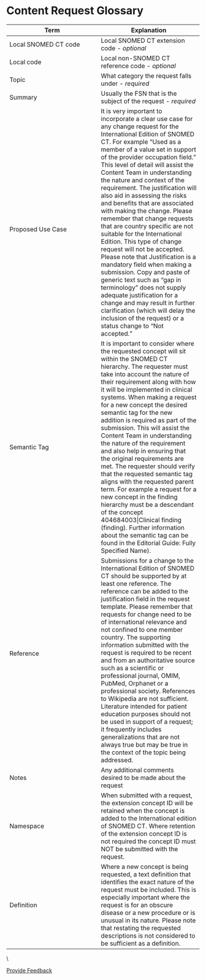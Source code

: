 # Content Request Glossary

<table><thead><tr><th width="222.5078125">Term</th><th>Explanation</th></tr></thead><tbody><tr><td>Local SNOMED CT code</td><td>Local SNOMED CT extension code - <em>optional</em></td></tr><tr><td>Local code</td><td>Local non-SNOMED CT reference code - <em>optional</em></td></tr><tr><td>Topic</td><td>What category the request falls under <em>- required</em></td></tr><tr><td>Summary</td><td>Usually the FSN that is the subject of the request <em>- required</em></td></tr><tr><td><p><br></p><p>Proposed Use Case</p></td><td>It is very important to incorporate a clear use case for any change request for the International Edition of SNOMED CT. For example “Used as a member of a value set in support of the provider occupation field.” This level of detail will assist the Content Team in understanding the nature and context of the requirement. The justification will also aid in assessing the risks and benefits that are associated with making the change. Please remember that change requests that are country specific are not suitable for the International Edition. This type of change request will not be accepted. Please note that Justification is a mandatory field when making a submission. Copy and paste of generic text such as “gap in terminology” does not supply adequate justification for a change and may result in further clarification (which will delay the inclusion of the request) or a status change to “Not accepted.”</td></tr><tr><td>Semantic Tag</td><td>It is important to consider where the requested concept will sit within the SNOMED CT hierarchy. The requester must take into account the nature of their requirement along with how it will be implemented in clinical systems. When making a request for a new concept the desired semantic tag for the new addition is required as part of the submission. This will assist the Content Team in understanding the nature of the requirement and also help in ensuring that the original requirements are met. The requester should verify that the requested semantic tag aligns with the requested parent term. For example a request for a new concept in the finding hierarchy must be a descendant of the concept 404684003|Clinical finding (finding). Further information about the semantic tag can be found in the Editorial Guide: Fully Specified Name).</td></tr><tr><td><p>Reference</p><p><br></p></td><td>Submissions for a change to the International Edition of SNOMED CT should be supported by at least one reference. The reference can be added to the justification field in the request template. Please remember that requests for change need to be of international relevance and not confined to one member country. The supporting information submitted with the request is required to be recent and from an authoritative source such as a scientific or professional journal, OMIM, PubMed, Orphanet or a professional society. References to Wikipedia are not sufficient. Literature intended for patient education purposes should not be used in support of a request; it frequently includes generalizations that are not always true but may be true in the context of the topic being addressed.</td></tr><tr><td>Notes</td><td>Any additional comments desired to be made about the request</td></tr><tr><td>Namespace</td><td>When submitted with a request, the extension concept ID will be retained when the concept is added to the International edition of SNOMED CT. Where retention of the extension concept ID is not required the concept ID must NOT be submitted with the request.</td></tr><tr><td>Definition</td><td>Where a new concept is being requested, a text definition that identifies the exact nature of the request must be included. This is especially important where the request is for an obscure disease or a new procedure or is unusual in its nature. Please note that restating the requested descriptions is not considered to be sufficient as a definition.</td></tr></tbody></table>

\






<a href="https://docs.google.com/forms/d/e/1FAIpQLScTmbZIf0UEQwYDkY27EEWBkaiYkHSbR0_9DmFrMLXoQLyL7Q/viewform?usp=pp_url&entry.1767247133=Content+Request+Guide&entry.670899847=Content%20Request%20Glossary" class="button primary">Provide Feedback</a>
